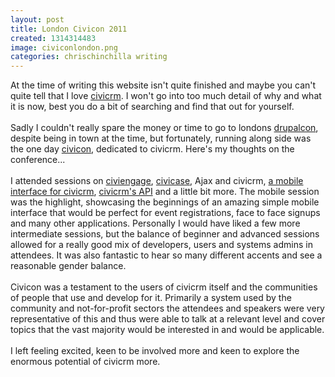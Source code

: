 ```yaml
---
layout: post
title: London Civicon 2011
created: 1314314483
image: civiconlondon.png
categories: chrischinchilla writing 
---
```

<p>At the time of writing this website isn&#39;t quite finished and maybe you can&#39;t quite tell that I love <a href="http://www.civicrm.org" target="_blank">civicrm</a>. I won&#39;t go into too much detail of why and what it is now, best you do a bit of searching and find that out for yourself.<br /><br />Sadly I couldn&#39;t really spare the money or time to go to londons <a href="http://london2011.drupal.org/" target="_blank">drupalcon</a>, despite being in town at the time, but fortunately, running along side was the one day <a href="http://london2011.civicrm.org" target="_blank">civicon</a>, dedicated to civicrm. Here&#39;s my thoughts on the conference...<br /><br />I attended sessions on <a href="http://en.flossmanuals.net/civicrm/ch056_what-is-civiengage/" target="_blank">civiengage</a>, <a href="http://civicrm.org/civicase" target="_blank">civicase</a>, Ajax and civicrm, <a href="http://civicrm.org/blogs/mbriney/civimobile-concept" target="_blank">a mobile interface for civicrm</a>, <a href="http://civicrm.org/API_version_3" target="_blank">civicrm&#39;s API</a> and a little bit more. The mobile session was the highlight, showcasing the beginnings of an amazing simple mobile interface that would be perfect for event registrations, face to face signups and many other applications. Personally I would have liked a few more intermediate sessions, but the balance of beginner and advanced sessions allowed for a really good mix of developers, users and systems admins in attendees. It was also fantastic to hear so many different accents and see a reasonable gender balance.<br /><br />Civicon was a testament to the users of civicrm itself and the communities of people that use and develop for it. Primarily a system used by the community and not-for-profit sectors the attendees and speakers were very representative of this and thus were able to talk at a relevant level and cover topics that the vast majority would be interested in and would be applicable.<br /><br />I left feeling excited, keen to be involved more and keen to explore the enormous potential of civicrm more.</p>
